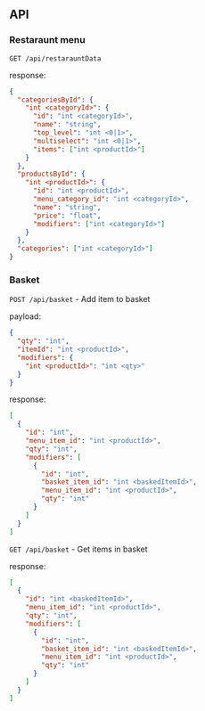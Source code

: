 ## API

### Restaraunt menu

`GET /api/restarauntData`

response:

```JSON
{
  "categoriesById": {
    "int <categoryId>": {
      "id": "int <categoryId>",
      "name": "string",
      "top_level": "int <0|1>",
      "multiselect": "int <0|1>",
      "items": ["int <productId>"]
    }
  },
  "productsById": {
    "int <productId>": {
      "id": "int <productId>",
      "menu_category_id": "int <categoryId>",
      "name": "string",
      "price": "float",
      "modifiers": ["int <categoryId>"]
    }
  },
  "categories": ["int <categoryId>"]
}
```

### Basket

`POST /api/basket` - Add item to basket

payload:

```json
{
  "qty": "int",
  "itemId": "int <productId>",
  "modifiers": {
    "int <productId>": "int <qty>"
  }
}
```

response:

```json
[
  {
    "id": "int",
    "menu_item_id": "int <productId>",
    "qty": "int",
    "modifiers": [
      {
        "id": "int",
        "basket_item_id": "int <baskedItemId>",
        "menu_item_id": "int <productId>",
        "qty": "int"
      }
    ]
  }
]
```

`GET /api/basket` - Get items in basket

response:

```json
[
  {
    "id": "int <baskedItemId>",
    "menu_item_id": "int <productId>",
    "qty": "int",
    "modifiers": [
      {
        "id": "int",
        "basket_item_id": "int <baskedItemId>",
        "menu_item_id": "int <productId>",
        "qty": "int"
      }
    ]
  }
]
```
